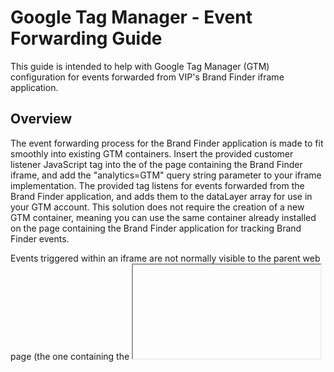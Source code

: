 # Google Tag Manager - Event Forwarding Guide
This guide is intended to help with Google Tag Manager (GTM) configuration for events forwarded from VIP's Brand Finder iframe application.

## Overview
The event forwarding process for the Brand Finder application is made to fit smoothly into existing GTM containers. Insert the provided customer listener JavaScript tag into the <head> of the page containing the Brand Finder iframe, and add the "analytics=GTM" query string parameter to your iframe implementation. The provided tag listens for events forwarded from the Brand Finder application, and adds them to the dataLayer array for use in your GTM account. This solution does not require the creation of a new GTM container, meaning you can use the same container already installed on the page containing the Brand Finder application for tracking Brand Finder events.

Events triggered within an iframe are not normally visible to the parent web page (the one containing the <iframe> tag). To circumvent this restriction and allow pages implementing the Brand Finder application to track events within the iframe, each event is forwarded to the parent webpage when it occurs. These events are added to the dataLayer array of the customer's implementing page with the prefix "brandFinder", where they are visible to the customer's GTM container and can be tracked like any other native event.

## Variables
Forwarded event values can be added as user-defined variables and sent to any configured tag, just like any other built-in variables. To add a custom variable, go to the container of your implementing page in your GTM account, click "Variables", then under "User-Defined Variables", click "New". Click "Variable Configuration", then under the "Page Variables" section, click "Data Layer Variable". For the "Data Layer Variable Name" field, enter the dot notation path to the desired variable of the event. For example, to get the "event_category" variable, the variable name would be "brandFinder.event_category". All fowarded events will be added as attributes to a "brandFinder" object within the event. For a list of values passed with the brandFinder events, see the Brand Finder documentation. Under the "Data Layer Version" section, make sure "Version 2" is selected. Click "Save" and name the variable something unique, like "dlv - brandFinder event_category". This new variable will now be accessible like any other built-in variables for your GTM container.

## Triggers
Since the forwarded events are prefixed with "brandFinder" (e.g. "brandFinder.search"), they will not be automatically tracked by Google Tag Manager. These events can be easily tracked by going to the container of your implementing page in your GTM account, clicking "Triggers", then clicking "New". Click "Trigger Configuration", then under the "Other" section, click "Custom Event". For the "Event name" field, enter "brandFinder." followed by the event you want to act as a trigger (e.g. "brandFinder.click"). It is important that the "event name" matches the value of the "event" property of the event you want to act as a trigger. Some brandFinder events are brandFinder.search, brandFinder.click, brandFinder.page, and brandFinder.select. Visit the Brand Finder documentation for a full list of fired events. For the "This trigger fires on" section, select "All Custom Events". Click "Save", and name the trigger something unique like "bf - click". This event will now act as a trigger for your GTM container. 

For a more detailed guide on grabbing data from custom variables, check out [this guide](https://www.youtube.com/watch?v=PV3KBpbKXsA) made by MeasureSchool on Youtube.